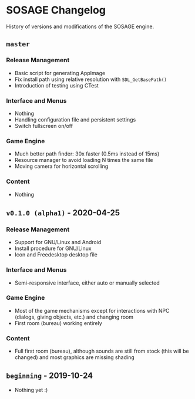 # SOSAGE Changelog

History of versions and modifications of the SOSAGE engine.

## `master`

### Release Management

- Basic script for generating AppImage
- Fix install path using relative resolution with `SDL_GetBasePath()`
- Introduction of testing using CTest

### Interface and Menus

- Nothing
- Handling configuration file and persistent settings
- Switch fullscreen on/off

### Game Engine

- Much better path finder: 30x faster (0.5ms instead of 15ms)
- Resource manager to avoid loading N times the same file
- Moving camera for horizontal scrolling
  
### Content

- Nothing

## `v0.1.0 (alpha1)` - 2020-04-25

### Release Management

- Support for GNU/Linux and Android
- Install procedure for GNU/Linux
- Icon and Freedesktop desktop file

### Interface and Menus

- Semi-responsive interface, either auto or manually selected

### Game Engine

- Most of the game mechanisms except for interactions with NPC
  (dialogs, giving objects, etc.) and changing room
- First room (bureau) working entirely
  
### Content

- Full first room (bureau), although sounds are still from stock (this
  will be changed) and most graphics are missing shading

## `beginning` - 2019-10-24

- Nothing yet :)
